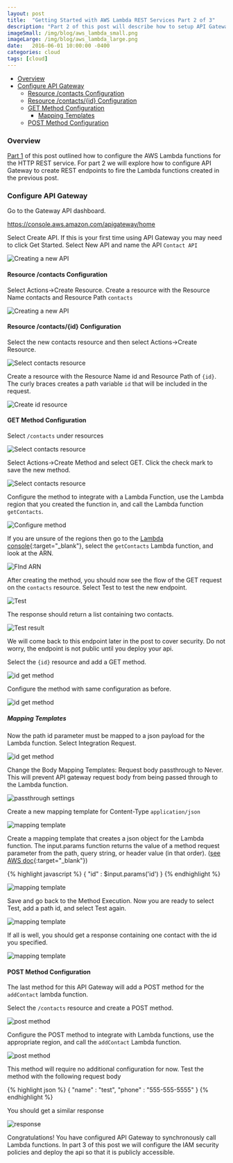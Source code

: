 ```yaml
---
layout: post
title:  "Getting Started with AWS Lambda REST Services Part 2 of 3"
description: "Part 2 of this post will describe how to setup API Gateway to synchronously call Lambda functions."
imageSmall: /img/blog/aws_lambda_small.png
imageLarge: /img/blog/aws_lambda_large.png
date:   2016-06-01 10:00:00 -0400
categories: cloud
tags: [cloud]
---
```



<!-- MarkdownTOC -->

- [Overview](#overview)
- [Configure API Gateway](#configure-api-gateway)
    - [Resource /contacts Configuration](#resource-contacts-configuration)
    - [Resource /contacts/{id} Configuration](#resource-contactsid-configuration)
    - [GET Method Configuration](#get-method-configuration)
        - [Mapping Templates](#mapping-templates)
    - [POST Method Configuration](#post-method-configuration)

<!-- /MarkdownTOC -->

### Overview
[Part 1](/cloud/2016/05/27/getting-started-aws-lambda-http-part1.html) of this post outlined how to configure the AWS Lambda functions for the HTTP REST service.  For part 2 we will explore how to configure API Gateway to create REST endpoints to fire the Lambda functions created in the previous post. 

### Configure API Gateway
Go to the Gateway API dashboard.

<https://console.aws.amazon.com/apigateway/home>

Select Create API.  If this is your first time using API Gateway you may need to click Get Started.  Select New API and name the API `Contact API`

![Creating a new API](/img/blog/aws-lambda-9.png)

#### Resource /contacts Configuration

Select Actions->Create Resource.  Create a resource with the Resource Name contacts and Resource Path `contacts`

![Creating a new API](/img/blog/aws-lambda-10.png)

#### Resource /contacts/{id} Configuration

Select the new contacts resource and then select Actions->Create Resource.  

![Select contacts resource](/img/blog/aws-lambda-12.png)

Create a resource with the Resource Name id and Resource Path of `{id}`.  The curly braces creates a path variable `id` that will be included in the request.

![Create id resource](/img/blog/aws-lambda-11.png)

#### GET Method Configuration

Select `/contacts` under resources

![Select contacts resource](/img/blog/aws-lambda-13.png)

Select Actions->Create Method and select GET.  Click the check mark to save the new method.

![Select contacts resource](/img/blog/aws-lambda-14.png)

Configure the method to integrate with a Lambda Function, use the Lambda region that you created the function in, and call the Lambda function `getContacts`.  

![Configure method](/img/blog/aws-lambda-15.png)

If you are unsure of the regions then go to the [Lambda console](https://console.aws.amazon.com/lambda/home){:target="_blank"}, select the `getContacts` Lambda function, and look at the ARN.

![FInd ARN](/img/blog/aws-lambda-16.png)

After creating the method, you should now see the flow of the GET request on the `contacts` resource.  Select Test to test the new endpoint.

![Test](/img/blog/aws-lambda-17.png)

The response should return a list containing two contacts.

![Test result](/img/blog/aws-lambda-18.png)

We will come back to this endpoint later in the post to cover security.  Do not worry, the endpoint is not public until you deploy your api.

Select the `{id}` resource and add a GET method.

![id get method](/img/blog/aws-lambda-20.png)

Configure the method with same configuration as before.

![id get method](/img/blog/aws-lambda-19.png)

##### Mapping Templates

Now the path id parameter must be mapped to a json payload for the Lambda function.  Select Integration Request.

![id get method](/img/blog/aws-lambda-21.png)

Change the Body Mapping Templates: Request body passthrough to Never.  This will prevent API gateway request body from being passed through to the Lambda function.

![passthrough settings](/img/blog/aws-lambda-22.png)

Create a new mapping template for Content-Type `application/json`

![mapping template](/img/blog/aws-lambda-23.png)

Create a mapping template that creates a json object for the Lambda function.  The input.params function returns the value of a method request parameter from the path, query string, or header value (in that order). ([see AWS doc](http://docs.aws.amazon.com/apigateway/latest/developerguide/api-gateway-mapping-template-reference.html#input-variable-reference){:target="_blank"})

{% highlight javascript %}
{
  "id" : $input.params('id')
}
{% endhighlight %}

![mapping template](/img/blog/aws-lambda-25.png)

Save and go back to the Method Execution.  Now you are ready to select Test, add a path id, and select Test again.

![mapping template](/img/blog/aws-lambda-26.png)

If all is well, you should get a response containing one contact with the id you specified.

![mapping template](/img/blog/aws-lambda-27.png)

#### POST Method Configuration

The last method for this API Gateway will add a POST method for the `addContact` lambda function.

Select the `/contacts` resource and create a POST method.

![post method](/img/blog/aws-lambda-28.png)

Configure the POST method to integrate with Lambda functions, use the appropriate region, and call the `addContact` Lambda function.

![post method](/img/blog/aws-lambda-29.png)

This method will require no additional configuration for now.  Test the method with the following request body

{% highlight json %}
{
    "name" : "test",
    "phone" : "555-555-5555"
}
{% endhighlight %}

You should get a similar response

![response](/img/blog/aws-lambda-30.png)

Congratulations!  You have configured API Gateway to synchronously call Lambda functions.  In part 3 of this post we will configure the IAM security policies and deploy the api so that it is publicly accessible.